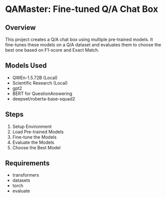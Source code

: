# QAMaster: Fine-tuned Q/A Chat Box

## Overview
This project creates a Q/A chat box using multiple pre-trained models. It fine-tunes these models on a Q/A dataset and evaluates them to choose the best one based on F1-score and Exact Match.

## Models Used
- QWEn-1.5.72B (Local)
- Scientific Research (Local)
- gpt2
- BERT for QuestionAnswering
- deepset/roberta-base-squad2

## Steps
1. Setup Environment
2. Load Pre-trained Models
3. Fine-tune the Models
4. Evaluate the Models
5. Choose the Best Model

## Requirements
- transformers
- datasets
- torch
- evaluate
